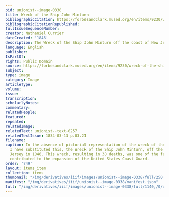 ```yaml
---
pid: unionist--image-0338
title: Wreck of the Ship John Minturn
bibliographicCitation: https://forbesandclark.mused.org/en/items/9230/wreck-of-the-ship-john-minturn
bibliographicCitationRepublished: 
fullIssueSequenceNumber: 
creator: Nathaniel Currier
dateCreated: '1846'
description: The Wreck of the Ship John Minturn off the coast of New Jersey in 1846.
language: English
publisher: 
IsPartOf: 
rights: Public Domain
source: https://forbesandclark.mused.org/en/items/9230/wreck-of-the-ship-john-minturn
subject: 
type: image
category: Image
articleType: 
volume: 
issue: 
transcription: 
scholarlyNotes: 
commentary: 
relatedPeople: 
featured: 
repeated: 
relatedImage: 
relatedText: unionist--text-0257
relatedTextIssue: 1834-03-13 p.03.21
filename: 
caption: In the absence of pictorial representation of the wreck of the William Penn,
  I have substituted this, the Wreck of the Ship John Minturn, off the coast of New
  Jersey in 1846. This wreck, resulting in 38 deaths, was one of the factors that
  contributed to the expansion of the United States Coast Guard.
order: '749'
layout: items_item
collection: items
thumbnail: "/img/derivatives/iiif/images/unionist--image-0338/full/250,/0/default.jpg"
manifest: "/img/derivatives/iiif/unionist--image-0338/manifest.json"
full: "/img/derivatives/iiif/images/unionist--image-0338/full/1140,/0/default.jpg"
---
```


